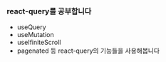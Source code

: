 ### react-query를 공부합니다

- useQuery
- useMutation
- useIfiniteScroll
- pagenated
등 react-query의 기능들을 사용해봅니다
